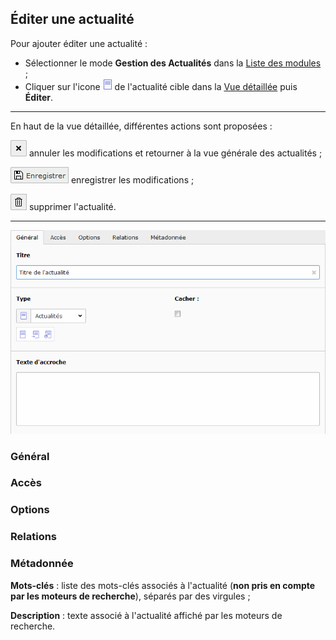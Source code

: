 ## Éditer une actualité

Pour ajouter éditer une actualité :

* Sélectionner le mode **Gestion des Actualités** dans la [Liste des modules](/présentation-de-typo3/se-reperer-dans-le-backend.md) ;
* Cliquer sur l'icone ![](/assets/icone_actu.png) de l'actualité cible dans la [Vue détaillée](/présentation-de-typo3/se-reperer-dans-le-backend.md) puis **Éditer**.

---

En haut de la vue détaillée, différentes actions sont proposées :

![](/assets/btn_page_cancel.png.png) annuler les modifications et retourner à la vue générale des actualités ;

![](/assets/btn_page_save.png) enregistrer les modifications ;

![](/assets/btn_page_remove.png) supprimer l'actualité.

---

![](/assets/add_actu_detail.png)

### Général

### Accès

### Options

### Relations

### Métadonnée

**Mots-clés** : liste des mots-clés associés à l'actualité \(**non pris en compte par les moteurs de recherche**\), séparés par des virgules ;

**Description** : texte associé à l'actualité affiché par les moteurs de recherche.

